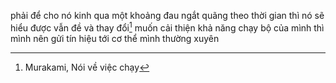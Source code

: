 phải để cho nó kinh qua một khoảng đau ngắt quãng theo thời gian thì nó sẽ hiểu được vẫn đề và thay đổi[^1] muốn cải thiện khả năng chạy bộ của mình thì mình nên gửi tín hiệu tới cơ thể mình thường xuyên

[^1]: Murakami, Nói về việc chạy